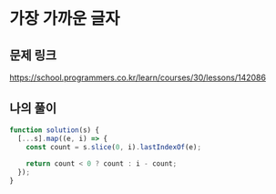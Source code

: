 # 가장 가까운 글자

## 문제 링크

https://school.programmers.co.kr/learn/courses/30/lessons/142086
<br>

## 나의 풀이

```js
function solution(s) {
  [...s].map((e, i) => {
    const count = s.slice(0, i).lastIndexOf(e);
    
    return count < 0 ? count : i - count;
  });
}
```
